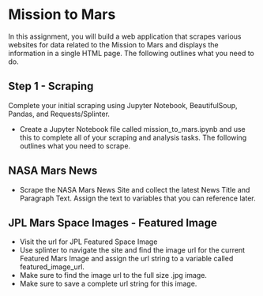 # Mission to Mars

In this assignment, you will build a web application that scrapes various websites for data related to the Mission to Mars and displays the information in a single HTML page. The following outlines what you need to do.

Step 1 - Scraping
---

Complete your initial scraping using Jupyter Notebook, BeautifulSoup, Pandas, and Requests/Splinter.

  * Create a Jupyter Notebook file called mission_to_mars.ipynb and use this to complete all of your scraping and analysis tasks. The following outlines what you need to scrape.

NASA Mars News
---

  * Scrape the NASA Mars News Site and collect the latest News Title and Paragraph Text. Assign the text to variables that you can reference later.
  
JPL Mars Space Images - Featured Image
---

  * Visit the url for JPL Featured Space Image
  * Use splinter to navigate the site and find the image url for the current Featured Mars Image and assign the url string to a variable called featured_image_url.
  * Make sure to find the image url to the full size .jpg image.
  * Make sure to save a complete url string for this image.

